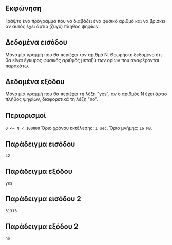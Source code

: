 ## Εκφώνηση
Γράψτε ένα πρόγραμμα που να διαβάζει ένα φυσικό αριθμό και να βρίσκει αν αυτός έχει άρτιο (ζυγό) πλήθος ψηφίων.

## Δεδομένα εισόδου
Μόνο μία γραμμή που θα περιέχει τον αριθμό N. Θεωρήστε δεδομένο ότι θα είναι έγκυρος φυσικός αριθμός μεταξύ των ορίων που αναφέρονται παρακάτω.

## Δεδομένα εξόδου
Μόνο μία γραμμή που θα περιέχει τη λέξη "yes", αν ο αριθμός Ν έχει άρτιο πλήθος ψηφίων, διαφορετικά τη λέξη "no".

## Περιορισμοί
```0 <= Ν < 100000```
Όριο χρόνου εκτέλεσης: ```1 sec```.
Όριο μνήμης: ```16 MB```.
## Παράδειγμα εισόδου
```42```
## Παράδειγμα εξόδου
```yes```
## Παράδειγμα εισόδου 2
```31313```
## Παράδειγμα εξόδου 2
```no```